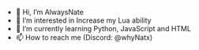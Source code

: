 - 👋 Hi, I’m AlwaysNate
- 👀 I’m interested in Increase my Lua ability
- 🌱 I’m currently learning Python, JavaScript and HTML
- 📫 How to reach me (Discord: @whyNatx)

